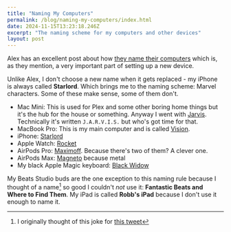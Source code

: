 ```yaml
---
title: "Naming My Computers"
permalink: /blog/naming-my-computers/index.html
date: 2024-11-15T13:23:18.246Z
excerpt: "The naming scheme for my computers and other devices"
layout: post
---
```


Alex has an excellent post about how [they name their computers](https://alexwlchan.net/2024/how-i-name-my-computers/) which is, as they mention, a very important part of setting up a new device.

Unlike Alex, I don't choose a new name when it gets replaced - my iPhone is always called **Starlord**. Which brings me to the naming scheme: Marvel characters. Some of these make sense, some of them don't.

- Mac Mini: This is used for Plex and some other boring home things but it's the hub for the house or something. Anyway I went with [Jarvis](https://en.wikipedia.org/wiki/J.A.R.V.I.S.). Technically it's written `J.A.R.V.I.S.` but who's got time for that.
- MacBook Pro: This is my main computer and is called [Vision](https://en.wikipedia.org/wiki/Vision_(Marvel_Comics)).
- iPhone: [Starlord](https://en.wikipedia.org/wiki/Star-Lord)
- Apple Watch: [Rocket](https://en.wikipedia.org/wiki/Rocket_Raccoon)
- AirPods Pro: [Maximoff](https://uncannyxmen.net/family-tree/magneto-maximoff-family-tree). Because there's two of them? A clever one.
- AirPods Max: [Magneto](https://en.wikipedia.org/wiki/Magneto_(Marvel_Comics)) because metal
- My black Apple Magic keyboard: [Black Widow](https://en.wikipedia.org/wiki/Black_Widow_(Natasha_Romanova))

My Beats Studio buds are the one exception to this naming rule because I thought of a name[^1] so good I couldn't _not_ use it: **Fantastic Beats and Where to Find Them**. My iPad is called **Robb's iPad** because I don't use it enough to name it.

[^1]: I originally thought of this joke for [this tweet](https://hellsite.rknight.me/988709761700040704/)